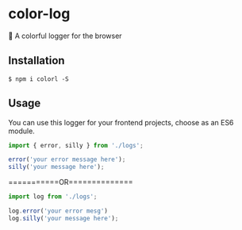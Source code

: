 # color-log

🌈 A colorful logger for the browser

## Installation

```
$ npm i colorl -S
```

## Usage

You can use this logger for your frontend projects, choose as an ES6 module.

```js
import { error, silly } from './logs';

error('your error message here');
silly('your message here');

```
===========OR==============
```js
import log from './logs';

log.error('your error mesg')
log.silly('your message here');

```